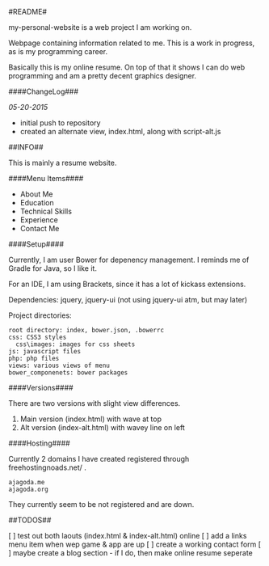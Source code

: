 #README#

my-personal-website is a web project I am working on.

Webpage containing information related to me. This is a work in progress, as is my programming career.

Basically this is my online resume. On top of that it shows I can do web programming and am a pretty decent graphics designer.

####ChangeLog###

*05-20-2015*
- initial push to repository
- created an alternate view, index.html, along with script-alt.js

##INFO##

This is mainly a resume website.

####Menu Items####

- About Me
- Education
- Technical Skills
- Experience
- Contact Me

####Setup####

Currently, I am user Bower for depenency management. I reminds me of Gradle for Java, so I like it.

For an IDE, I am using Brackets, since it has a lot of kickass extensions.

Dependencies: jquery, jquery-ui (not using jquery-ui atm, but may later)

Project directories:
    
    root directory: index, bower.json, .bowerrc
    css: CSS3 styles
      css\images: images for css sheets
    js: javascript files
    php: php files
    views: various views of menu
    bower_componenets: bower packages

####Versions####

There are two versions with slight view differences.
1. Main version (index.html) with wave at top
2. Alt version (index-alt.html) with wavey line on left


####Hosting####

Currently 2 domains I have created registered through freehostingnoads.net/ .
    
    ajagoda.me
    ajagoda.org

They currently seem to be not registered and are down.


##TODOS##

[ ] test out both laouts (index.html & index-alt.html) online
[ ] add a links menu item when wep game & app are up
[ ] create a working contact form
[ ] maybe create a blog section
    - if I do, then make online resume seperate